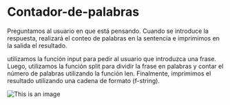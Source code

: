 # Contador-de-palabras
Preguntamos al usuario en que está pensando. Cuando se introduce la respuesta, realizará el conteo de palabras en la sentencia e imprimimos en la salida el resultado.


utilizamos la función input para pedir al usuario que introduzca una frase. Luego, utilizamos la función split para dividir la frase en palabras y contar el número de palabras utilizando la función len. Finalmente, imprimimos el resultado utilizando una cadena de formato (f-string).

![This is an image]()
